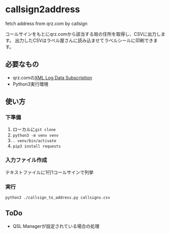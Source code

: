# callsign2address
fetch address from qrz.com by callsign

コールサインをもとにqrz.comから該当する局の住所を取得し、CSVに出力します。
出力したCSVはラベル屋さんに読み込ませてラベルシールに印刷できます。

## 必要なもの

- qrz.comの[XML Log Data Subscription](https://shop.qrz.com/collections/subscriptions/products/xml-logbook-data-subscription-1-year)
- Python3実行環境

## 使い方

### 下準備

1. ローカルに`git clone`
1. `python3 -m venv venv`
1. `. venv/bin/activate`
1. `pip3 install requests`

### 入力ファイル作成

テキストファイルに1行1コールサインで列挙

### 実行

```python3 ./callsign_to_address.py callsigns.csv```

## ToDo

- QSL Managerが設定されている場合の処理
